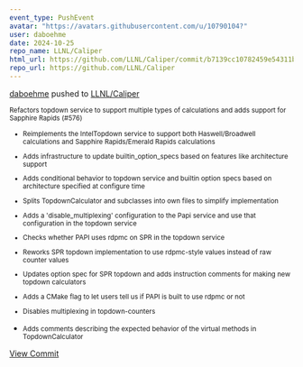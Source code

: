 ```yaml
---
event_type: PushEvent
avatar: "https://avatars.githubusercontent.com/u/10790104?"
user: daboehme
date: 2024-10-25
repo_name: LLNL/Caliper
html_url: https://github.com/LLNL/Caliper/commit/b7139cc10782459e54311bb94ad86086177cfb84
repo_url: https://github.com/LLNL/Caliper
---
```


<a href='https://github.com/daboehme' target='_blank'>daboehme</a> pushed to <a href='https://github.com/LLNL/Caliper' target='_blank'>LLNL/Caliper</a>

<small>Refactors topdown service to support multiple types of calculations and adds support for Sapphire Rapids (#576)

* Reimplements the IntelTopdown service to support both Haswell/Broadwell calculations and Sapphire Rapids/Emerald Rapids calculations

* Adds infrastructure to update builtin_option_specs based on features like architecture support

* Adds conditional behavior to topdown service and builtin option specs based on architecture specified at configure time

* Splits TopdownCalculator and subclasses into own files to simplify implementation

* Adds a 'disable_multiplexing' configuration to the Papi service and use that configuration in the topdown service

* Checks whether PAPI uses rdpmc on SPR in the topdown service

* Reworks SPR topdown implementation to use rdpmc-style values instead of raw counter values

* Updates option spec for SPR topdown and adds instruction comments for making new topdown calculators

* Adds a CMake flag to let users tell us if PAPI is built to use rdpmc or not

* Disables multiplexing in topdown-counters

* Adds comments describing the expected behavior of the virtual methods in TopdownCalculator</small>

<a href='https://github.com/LLNL/Caliper/commit/b7139cc10782459e54311bb94ad86086177cfb84' target='_blank'>View Commit</a>